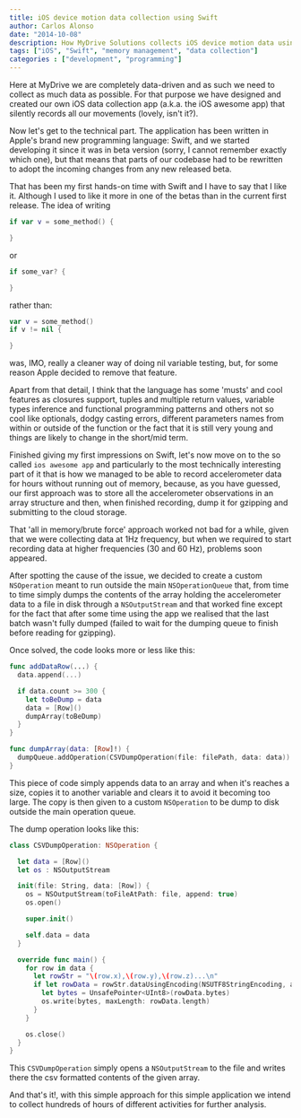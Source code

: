 ```yaml
---
title: iOS device motion data collection using Swift
author: Carlos Alonso
date: "2014-10-08"
description: How MyDrive Solutions collects iOS device motion data using Swift and how we managed to avoid running out of memory
tags: ["iOS", "Swift", "memory management", "data collection"]
categories : ["development", "programming"]
---
```


Here at MyDrive we are completely data-driven and as such we need to collect
as much data as possible. For that purpose we have designed and created our
own iOS data collection app (a.k.a. the iOS awesome app) that silently records
all our movements (lovely, isn't it?).

Now let's get to the technical part. The application has been written in Apple's
brand new programming language: Swift, and we started developing it since it was
in beta version (sorry, I cannot remember exactly which one), but that means
that parts of our codebase had to be rewritten to adopt the incoming changes
from any new released beta.

That has been my first hands-on time with Swift and I have to say that I like it.
Although I used to like it more in one of the betas than in the current first release.
The idea of writing

```swift
if var v = some_method() {

}
```
or
```swift
if some_var? {

}
```

rather than:

```swift
var v = some_method()
if v != nil {

}
```

was, IMO, really a cleaner way of doing nil variable testing, but, for some reason
Apple decided to remove that feature.

Apart from that detail, I think that the language has some 'musts' and cool features
as closures support, tuples and multiple return values, variable types inference and
functional programming patterns and others not so cool like optionals, dodgy
casting errors, different parameters names from within or outside of the function
or the fact that it is still very young and things are likely to change in the short/mid term.

Finished giving my first impressions on Swift, let's now move on to the so called
`ios awesome app` and particularly to the most technically interesting part of
it that is how we managed to be able to record accelerometer data for hours
without running out of memory, because, as you have guessed, our first approach
was to store all the accelerometer observations in an array structure and then,
when finished recording, dump it for gzipping and submitting to the cloud storage.

That 'all in memory/brute force' approach worked not bad for a while, given that
we were collecting data at 1Hz frequency, but when we required to start recording
data at higher frequencies (30 and 60 Hz), problems soon appeared.

After spotting the cause of the issue, we decided to create a custom `NSOperation`
meant to run outside the main `NSOperationQueue` that, from time to time simply
dumps the contents of the array holding the accelerometer data to a file in disk
through a `NSOutputStream` and that worked fine except for the fact that after some
time using the app we realised that the last batch wasn't fully dumped
(failed to wait for the dumping queue to finish before reading for gzipping).

Once solved, the code looks more or less like this:

```swift
func addDataRow(...) {
  data.append(...)

  if data.count >= 300 {
    let toBeDump = data
    data = [Row]()
    dumpArray(toBeDump)
  }
}

func dumpArray(data: [Row]!) {
  dumpQueue.addOperation(CSVDumpOperation(file: filePath, data: data))
}
```

This piece of code simply appends data to an array and when it's reaches a
size, copies it to another variable and clears it to avoid it becoming too large.
The copy is then given to a custom `NSOperation` to be dump to disk outside the
main operation queue.

The dump operation looks like this:

```swift
class CSVDumpOperation: NSOperation {

  let data = [Row]()
  let os : NSOutputStream

  init(file: String, data: [Row]) {
    os = NSOutputStream(toFileAtPath: file, append: true)
    os.open()

    super.init()

    self.data = data
  }

  override func main() {
    for row in data {
      let rowStr = "\(row.x),\(row.y),\(row.z)...\n"
      if let rowData = rowStr.dataUsingEncoding(NSUTF8StringEncoding, allowLossyConversion: false) {
        let bytes = UnsafePointer<UInt8>(rowData.bytes)
        os.write(bytes, maxLength: rowData.length)
      }
    }

    os.close()
  }
}
```

This `CSVDumpOperation` simply opens a `NSOutputStream` to the file and writes there
the csv formatted contents of the given array.

And that's it!, with this simple approach for this simple application we intend
to collect hundreds of hours of different activities for further analysis.
